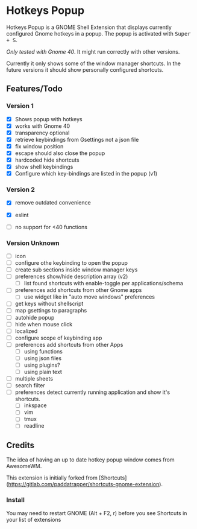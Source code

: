 # Hotkeys Popup

Hotkeys Popup is a GNOME Shell Extension that displays currently configured
Gnome hotkeys in a popup. The popup is activated with <kbd>Super + S</kbd>.

*Only tested with Gnome 40*. It might run correctly with other versions.

Currently it only shows some of the window manager shortcuts. In the future
versions it should show personally configured shortcuts.

## Features/Todo

### Version 1

- [x] Shows popup with hotkeys
- [x] works with Gnome 40
- [x] transparency optional
- [x] retrieve keybindings from Gsettings not a json file
- [x] fix window position
- [x] escape should also close the popup
- [x] hardcoded hide shortcuts
- [x] show shell keybindings
- [x] Configure which key-bindings are listed in the popup (v1)

### Version 2

- [x] remove outdated convenience
- [x] eslint
- [ ] no support for <40 functions



### Version Unknown

- [ ] icon
- [ ] configure othe keybinding to open the popup
- [ ] create sub sections inside window manager keys
- [ ] preferences show/hide description array (v2)
  - [ ] list found shortcuts with enable-toggle per applications/schema
- [ ] preferences add shortcuts from other Gnome apps
  - [ ] use widget like in "auto move windows" preferences
- [ ] get keys without shellscript
- [ ] map gsettings to paragraphs
- [ ] autohide popup
- [ ] hide when mouse click
- [ ] localized
- [ ] configure scope of keybinding app
- [ ] preferences add shortcuts from other Apps
  - [ ] using functions
  - [ ] using json files
  - [ ] using plugins?
  - [ ] using plain text
- [ ] multiple sheets
- [ ] search filter
- [ ] preferences detect currently running application and show it's shortcuts.
  - [ ] inkspace
  - [ ] vim
  - [ ] tmux
  - [ ] readline

## Credits

The idea of having an up to date hotkey popup window comes from AwesomeWM.

This extension is initially forked from [Shortcuts]
(https://gitlab.com/paddatrapper/shortcuts-gnome-extension).

### Install

You may need to restart GNOME (Alt + F2, r) before you see Shortcuts in your
list of extensions
